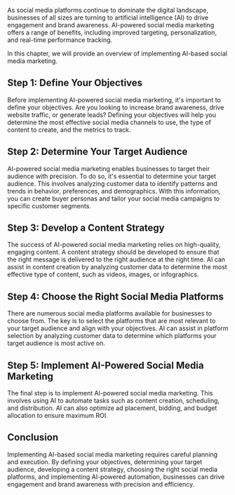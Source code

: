 
As social media platforms continue to dominate the digital landscape, businesses of all sizes are turning to artificial intelligence (AI) to drive engagement and brand awareness. AI-powered social media marketing offers a range of benefits, including improved targeting, personalization, and real-time performance tracking.

In this chapter, we will provide an overview of implementing AI-based social media marketing.

Step 1: Define Your Objectives
------------------------------

Before implementing AI-powered social media marketing, it's important to define your objectives. Are you looking to increase brand awareness, drive website traffic, or generate leads? Defining your objectives will help you determine the most effective social media channels to use, the type of content to create, and the metrics to track.

Step 2: Determine Your Target Audience
--------------------------------------

AI-powered social media marketing enables businesses to target their audience with precision. To do so, it's essential to determine your target audience. This involves analyzing customer data to identify patterns and trends in behavior, preferences, and demographics. With this information, you can create buyer personas and tailor your social media campaigns to specific customer segments.

Step 3: Develop a Content Strategy
----------------------------------

The success of AI-powered social media marketing relies on high-quality, engaging content. A content strategy should be developed to ensure that the right message is delivered to the right audience at the right time. AI can assist in content creation by analyzing customer data to determine the most effective type of content, such as videos, images, or infographics.

Step 4: Choose the Right Social Media Platforms
-----------------------------------------------

There are numerous social media platforms available for businesses to choose from. The key is to select the platforms that are most relevant to your target audience and align with your objectives. AI can assist in platform selection by analyzing customer data to determine which platforms your target audience is most active on.

Step 5: Implement AI-Powered Social Media Marketing
---------------------------------------------------

The final step is to implement AI-powered social media marketing. This involves using AI to automate tasks such as content creation, scheduling, and distribution. AI can also optimize ad placement, bidding, and budget allocation to ensure maximum ROI.

Conclusion
----------

Implementing AI-based social media marketing requires careful planning and execution. By defining your objectives, determining your target audience, developing a content strategy, choosing the right social media platforms, and implementing AI-powered automation, businesses can drive engagement and brand awareness with precision and efficiency.
